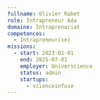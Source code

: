 ```yaml
---
fullname: Olivier Rabet
role: Intrapreneur Ada
domaine: Intraprenariat
competences:
  - Intrapreneur(se)
missions:
  - start: 2023-01-01
    end: 2025-07-01
    employer: Universcience
    status: admin
    startups:
      - scienceinfuse
---
```

